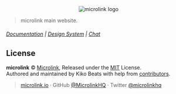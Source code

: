 <div align="center">
  <img src="https://cdn.microlink.io/logo/banner.png" alt="microlink logo">
</div>

> microlink main website.

###### [Documentation](https://microlink.io/docs) | [Design System](https://microlink.io/design) | [Chat](https://microlink.io/chat)

## License

**microlink** © [Microlink](https://microlink.io), Released under the [MIT](https://github.com/microlinkhq/sdk/blob/master/LICENSE.md) License.<br>
Authored and maintained by Kiko Beats with help from [contributors](https://github.com/microlinkhq/sdk/contributors).

> [microlink.io](https://microlink.io) · GitHub [@MicrolinkHQ](https://github.com/microlinkhq) · Twitter [@microlinkhq](https://twitter.com/microlinkhq)
